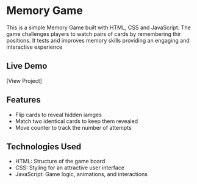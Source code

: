 # Memory Game
This is a simple Memory Game built with HTML, CSS and JavaScript. The game challenges players to watch pairs of cards by remembering thir positions. It tests and improves memory skills providing an engaging and interactive experience

## Live Demo
[View Project] 

## Features
- Flip cards to reveal hidden iamges
- Match two identical cards to keep them revealed
- Move counter to track the number of attempts

## Technologies Used
- HTML: Structure of the game board
- CSS: Styling for an attractive user interface
- JavaScript: Game logic, animations, and interactions
